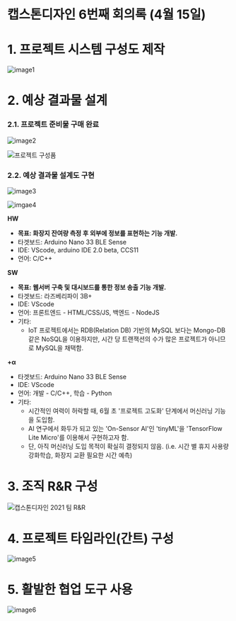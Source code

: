 # 캡스톤디자인 6번째 회의록 (4월 15일)

# 1. 프로젝트 시스템 구성도 제작

![image1](./csv/6th_meeting/Untitled.png)

# 2. 예상 결과물 설계

### 2.1. 프로젝트 준비물 구매 완료

![image2](./csv/6th_meeting/Untitled1.png)

![프로젝트 구성품](./csv/6th_meeting/Untitled6.png)

### 2.2. 예상 결과물 설계도 구현

![image3](./csv/6th_meeting/Untitled2.png)

![imgae4](./csv/6th_meeting/Untitled3.png)

**HW**

- **목표: 화장지 잔여량 측정 후 외부에 정보를 표현하는 기능 개발.**
- 타겟보드: Arduino Nano 33 BLE Sense
- IDE: VScode, arduino IDE 2.0 beta, CCS11
- 언어: C/C++

**SW** 

- **목표: 웹서버 구축 및 대시보드를 통한 정보 송출 기능 개발.**
- 타겟보드: 라즈베리파이 3B+
- IDE: VScode
- 언어: 프론트엔드 - HTML/CSS/JS, 백엔드 - NodeJS
- 기타:
    - IoT 프로젝트에서는 RDB(Relation DB) 기반의 MySQL 보다는 Mongo-DB 같은 NoSQL을 이용하지만, 시간 당 트랜잭션의 수가 많은 프로젝트가 아니므로 MySQL을 채택함.

**+α**

- 타겟보드: Arduino Nano 33 BLE Sense
- IDE: VScode
- 언어: 개발 - C/C++, 학습 - Python
- 기타:
    - 시간적인 여력이 허락할 때, 6월 초 '프로젝트 고도화' 단계에서 머신러닝 기능을 도입함.
    - AI 연구에서 화두가 되고 있는 'On-Sensor AI'인 'tinyML'을 'TensorFlow Lite Micro'를 이용해서 구현하고자 함.
    - 단, 아직 머신러닝 도입 목적이 확실히 결정되지 않음.
    (i.e. 시간 별 휴지 사용량 강화학습, 화장지 교환 필요한 시간 예측)

# 3. 조직 R&R 구성

![캡스톤디자인 2021 팀 R&R](./csv/6th_meeting/Untitled7.png)

# 4. 프로젝트 타임라인(간트) 구성

![image5](./csv/6th_meeting/Untitled4.png)

# 5. 활발한 협업 도구 사용

![image6](./csv/6th_meeting/Untitled5.png)
